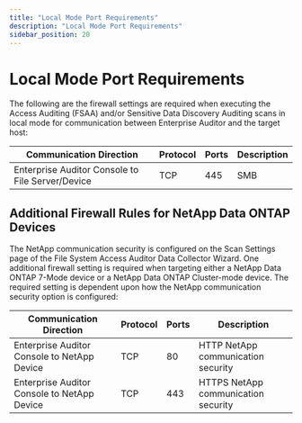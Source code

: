 ```yaml
---
title: "Local Mode Port Requirements"
description: "Local Mode Port Requirements"
sidebar_position: 20
---
```


# Local Mode Port Requirements

The following are the firewall settings are required when executing the Access Auditing (FSAA)
and/or Sensitive Data Discovery Auditing scans in local mode for communication between Enterprise
Auditor and the target host:

| Communication Direction                          | Protocol | Ports | Description |
| ------------------------------------------------ | -------- | ----- | ----------- |
| Enterprise Auditor Console to File Server/Device | TCP      | 445   | SMB         |

## Additional Firewall Rules for NetApp Data ONTAP Devices

The NetApp communication security is configured on the Scan Settings page of the File System Access
Auditor Data Collector Wizard. One additional firewall setting is required when targeting either a
NetApp Data ONTAP 7-Mode device or a NetApp Data ONTAP Cluster-mode device. The required setting is
dependent upon how the NetApp communication security option is configured:

| Communication Direction                     | Protocol | Ports | Description                         |
| ------------------------------------------- | -------- | ----- | ----------------------------------- |
| Enterprise Auditor Console to NetApp Device | TCP      | 80    | HTTP NetApp communication security  |
| Enterprise Auditor Console to NetApp Device | TCP      | 443   | HTTPS NetApp communication security |
